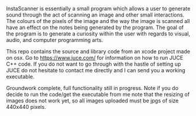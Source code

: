 InstaScanner is essentially a small program which allows a user to generate sound through the act of scanning an 
image and other small interactions. The colours of the pixels of the image and the way the image is scanned 
all have an effect on the notes being generated by the program. The goal of the program is to generate a curiosity 
within the user with regards to visual, audio, and computer programming arts.

This repo contains the source and library code from an xcode project made on osx. Go to https://www.juce.com/ for information on how to run JUCE C++ code. If you do not want to go through with the hastle of setting up JUCE do not hesitate to contact me directly and I can send you a working executable.

Groundwork complete, full functionality still in progress. Note if you do decide to run the code/get the executable from me note that the resizing of images does not work yet, so all images uploaded must be jpgs of size 440x440 pixels.
